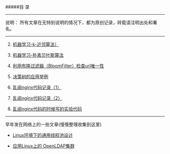 #####目 录
***
说明： 所有文章在无特别说明的情况下，都为原创记录，转载请注明出处和署名。
***



2. [机器学习-k-近邻算法）](http://www.lexmao.com/knn.html) 

3. [机器学习-朴素贝叶斯算法](http://www.lexmao.com/bayes.html)

4. [利用布隆过滤器（BloomFilter）检查url唯一性](http://www.lexmao.com/bloomfilter.html)
5. [决策树的应用举例](http://www.lexmao.com/decision.html)

2. [乱阅nginx代码记录（1）](http://www.lexmao.com/nginx_1.html)

3. [乱阅nginx代码记录（2）](http://www.lexmao.com/nginx_2.html)

3. [乱阅nginx代码的时候写的实验代码](https://github.com/lexmao/public-base-lib)


***
早年发在网络上的一些文章(慢慢整理收集到这里)

   * [Linux环境下的通用线程池设计](http://wenku.baidu.com/link?url=E1iLLWSa6oLCqPRtgJY4_ajVZ-gsOkvSHOn5RVteo5hsUifmrvrodh-W8UiKMV3WHiWRy3Ys575iDWX_oh40zSJEadPdnKmoxqPAKNgFGfC)

   * [应用Linux上的 OpenLDAP集群](http://www.ccidnet.com/2004/1209/187665.shtml)
  